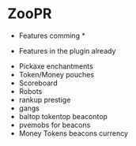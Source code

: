 # ZooPR

 - Features comming
   * 
 
 - Features in the plugin already
  * Pickaxe enchantments
  * Token/Money pouches
  * Scoreboard
  * Robots
  * rankup prestige 
  * gangs
  * baltop tokentop beacontop
  * pvemobs for beacons
  * Money Tokens beacons currency
  
